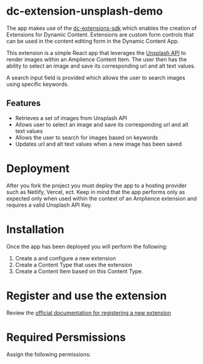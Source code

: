 # dc-extension-unsplash-demo

The app makes use of the [dc-extensions-sdk](https://github.com/amplience/dc-extensions-sdk) which enables the creation of Extensions for Dynamic Content. Extensions are custom form controls that can be used in the content editing form in the Dynamic Content App.

This extension is a simple React app that leverages the [Unsplash API](https://unsplash.com/documentation#getting-started) to render images within an Amplience Content Item.  The user then has the ability to select an image and save its corresponding url and alt text values.  

A search input field is provided which allows the user to search images using specific keywords. 

## Features

* Retrieves a set of images from Unsplash API
* Allows user to select an image and save its corresponding url and alt text values
* Allows the user to search for images based on keywords
* Updates url and alt text values when a new image has been saved

# Deployment

After you fork the project you must deploy the app to a hosting provider such as Netlify, Vercel, ect.  Keep in mind that the app performs only as expected only when used within the context of an Amplience extension and requires a valid Unsplash API Key. 


# Installation

Once the app has been deployed you will perform the following:

1. Create a and configure a new extension
2. Create a Content Type that uses the extension
3. Create a Content Item based on this Content Type.

# Register and use the extension

Review the [official documentation for registering a new extension](https://amplience.com/developers/docs/integrations/extensions/register-use/)

# Required Persmissions

Assign the following permissions:


